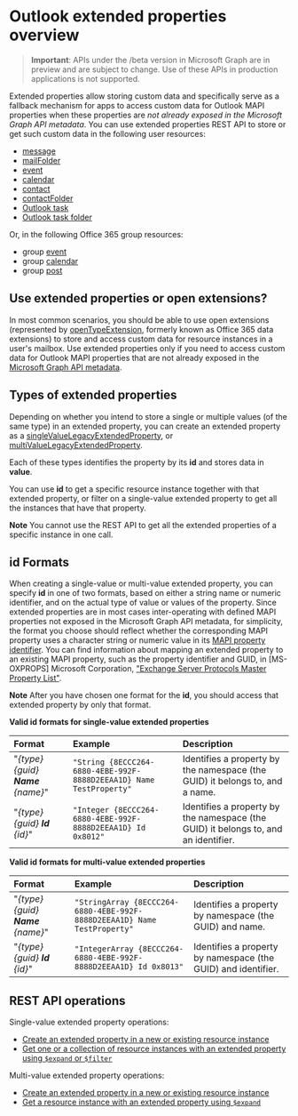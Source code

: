 # Outlook extended properties overview

> **Important**: APIs under the /beta version in Microsoft Graph are in preview and are subject to change. Use of these APIs in production applications is not supported.

Extended properties allow storing custom data and specifically serve as a fallback mechanism for apps to access 
custom data for Outlook MAPI properties when these properties are _not already exposed in the Microsoft Graph API metadata_. 
You can use extended properties REST API to store or get such custom data in the following user resources:

- [message](../resources/message.md)
- [mailFolder](../resources/mailfolder.md)
- [event](../resources/event.md)
- [calendar](../resources/calendar.md)
- [contact](../resources/contact.md)
- [contactFolder](../resources/contactfolder.md)
- [Outlook task](../resources/outlooktask.md)
- [Outlook task folder](../resources/outlooktaskfolder.md) 

Or, in the following Office 365 group resources:

- group [event](../resources/event.md)
- group [calendar](../resources/calendar.md)
- group [post](../resources/post.md) 

## Use extended properties or open extensions?

In most common scenarios, you should be able to use open extensions (represented by [openTypeExtension](../resources/opentypeextension.md), formerly known as 
Office 365 data extensions) to store and access custom data for resource instances in a user's mailbox. Use extended properties only if you
need to access custom data for Outlook MAPI properties that are not already exposed in the 
[Microsoft Graph API metadata](http://developer.microsoft.com/en-us/graph/docs/overview/call_api).

## Types of extended properties

Depending on whether you intend to store a single or multiple values (of the same type) in an extended property, you can 
create an extended property as a [singleValueLegacyExtendedProperty](../resources/singleValueLegacyExtendedProperty.md), 
or [multiValueLegacyExtendedProperty](../resources/multiValueLegacyExtendedProperty.md).

Each of these types identifies the property by its **id** and stores data in **value**. 

You can use **id** to get a specific resource instance together with that extended property, or filter on 
a single-value extended property to get all the instances that have that property. 

**Note** You cannot use the REST API to get all the extended properties of a specific instance in one call.
  

## id Formats

When creating a single-value or multi-value extended property, you can specify **id** in one of two formats, 
based on either a string name or numeric identifier, and on the actual type of value or values of the property. Since 
extended properties are in most cases inter-operating with defined MAPI properties not exposed in the 
Microsoft Graph API metadata, for simplicity, the format you choose should reflect whether the corresponding MAPI 
property uses a character string or numeric value in its [MAPI property identifier](https://msdn.microsoft.com/en-us/library/office/cc815528.aspx).
You can find information about mapping an extended property to an existing MAPI property, such as the property identifier and GUID, 
in \[MS-OXPROPS\] Microsoft Corporation, ["Exchange Server Protocols Master Property List"](https://msdn.microsoft.com/en-us/library/cc433490%28v=exchg.80%29.aspx).

**Note** After you have chosen one format for the **id**, you should access that extended property by only that format.


**Valid id formats for single-value extended properties**

|**Format**|**Example**|**Description**|
|:---------|:----------|:--------------|
| "*{_type_} {_guid_} **Name** {_name_}*" | ```"String {8ECCC264-6880-4EBE-992F-8888D2EEAA1D} Name TestProperty"``` | Identifies a property by the namespace (the GUID) it belongs to, and a name.         |
| "*{_type_} {_guid_} **Id** {_id_}*"     | ```"Integer {8ECCC264-6880-4EBE-992F-8888D2EEAA1D} Id 0x8012"```        | Identifies a property by the namespace (the GUID) it belongs to, and an identifier.  |


**Valid id formats for multi-value extended properties**

|**Format**|**Example**|**Description**|
|:---------|:----------|:--------------|
| "*{_type_} {_guid_} **Name** {_name_}*" | ```"StringArray {8ECCC264-6880-4EBE-992F-8888D2EEAA1D} Name TestProperty"``` | Identifies a property by namespace (the GUID) and name.         |
| "*{_type_} {_guid_} **Id** {_id_}*"     | ```"IntegerArray {8ECCC264-6880-4EBE-992F-8888D2EEAA1D} Id 0x8013"```        | Identifies a property by namespace (the GUID) and identifier.   |


## REST API operations
 
Single-value extended property operations:

- [Create an extended property in a new or existing resource instance](../api/singlevaluelegacyextendedproperty_post_singlevalueextendedproperties.md)
- [Get one or a collection of resource instances with an extended property using `$expand` or `$filter`](../api/singlevaluelegacyextendedproperty_get.md)

Multi-value extended property operations:

- [Create an extended property in a new or existing resource instance](../api/multivaluelegacyextendedproperty_post_multivalueextendedproperties.md)
- [Get a resource instance with an extended property using `$expand`](../api/multivaluelegacyextendedproperty_get.md)

